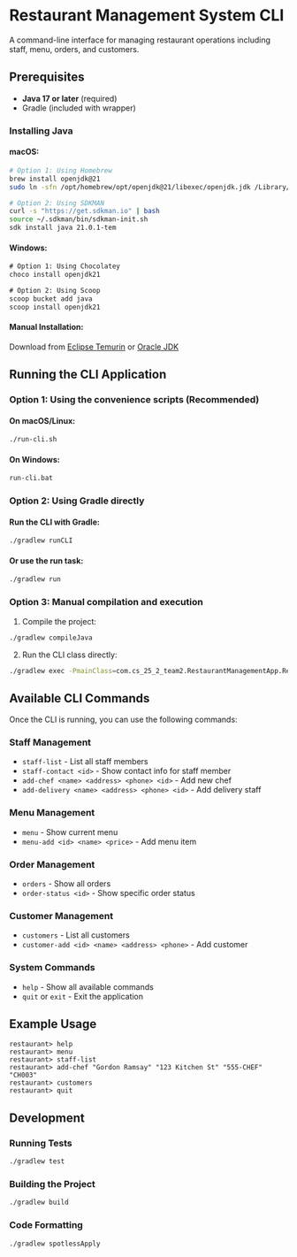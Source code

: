# Restaurant Management System CLI

A command-line interface for managing restaurant operations including staff, menu, orders, and customers.

## Prerequisites

- **Java 17 or later** (required)
- Gradle (included with wrapper)

### Installing Java

#### macOS:
```bash
# Option 1: Using Homebrew
brew install openjdk@21
sudo ln -sfn /opt/homebrew/opt/openjdk@21/libexec/openjdk.jdk /Library/Java/JavaVirtualMachines/openjdk-21.jdk

# Option 2: Using SDKMAN
curl -s "https://get.sdkman.io" | bash
source ~/.sdkman/bin/sdkman-init.sh
sdk install java 21.0.1-tem
```

#### Windows:
```cmd
# Option 1: Using Chocolatey
choco install openjdk21

# Option 2: Using Scoop
scoop bucket add java
scoop install openjdk21
```

#### Manual Installation:
Download from [Eclipse Temurin](https://adoptium.net/temurin/releases/?version=21) or [Oracle JDK](https://www.oracle.com/java/technologies/downloads/)

## Running the CLI Application

### Option 1: Using the convenience scripts (Recommended)

#### On macOS/Linux:
```bash
./run-cli.sh
```

#### On Windows:
```cmd
run-cli.bat
```

### Option 2: Using Gradle directly

#### Run the CLI with Gradle:
```bash
./gradlew runCLI
```

#### Or use the run task:
```bash
./gradlew run
```

### Option 3: Manual compilation and execution

1. Compile the project:
```bash
./gradlew compileJava
```

2. Run the CLI class directly:
```bash
./gradlew exec -PmainClass=com.cs_25_2_team2.RestaurantManagementApp.RestaurantCLI
```

## Available CLI Commands

Once the CLI is running, you can use the following commands:

### Staff Management
- `staff-list` - List all staff members
- `staff-contact <id>` - Show contact info for staff member
- `add-chef <name> <address> <phone> <id>` - Add new chef
- `add-delivery <name> <address> <phone> <id>` - Add delivery staff

### Menu Management
- `menu` - Show current menu
- `menu-add <id> <name> <price>` - Add menu item

### Order Management
- `orders` - Show all orders
- `order-status <id>` - Show specific order status

### Customer Management
- `customers` - List all customers
- `customer-add <id> <name> <address> <phone>` - Add customer

### System Commands
- `help` - Show all available commands
- `quit` or `exit` - Exit the application

## Example Usage

```
restaurant> help
restaurant> menu
restaurant> staff-list
restaurant> add-chef "Gordon Ramsay" "123 Kitchen St" "555-CHEF" "CH003"
restaurant> customers
restaurant> quit
```

## Development

### Running Tests
```bash
./gradlew test
```

### Building the Project
```bash
./gradlew build
```

### Code Formatting
```bash
./gradlew spotlessApply
```